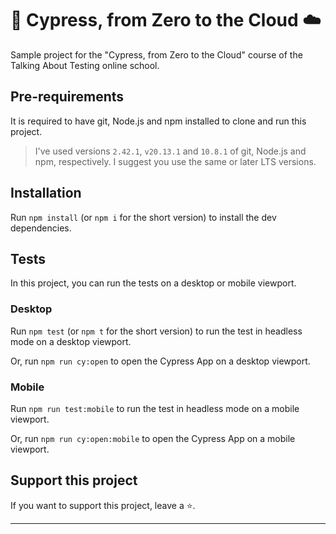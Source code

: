 # 🌲 Cypress, from Zero to the Cloud ☁️

Sample project for the "Cypress, from Zero to the Cloud" course of the Talking About Testing online school.

## Pre-requirements

It is required to have git, Node.js and npm installed to clone and run this project.

> I've used versions `2.42.1`, `v20.13.1` and `10.8.1` of git, Node.js and npm, respectively. I suggest you use the same or later LTS versions.

## Installation

Run `npm install` (or `npm i` for the short version) to install the dev dependencies.

## Tests

In this project, you can run the tests on a desktop or mobile viewport.

### Desktop

Run `npm test` (or `npm t` for the short version) to run the test in headless mode on a desktop viewport.

Or, run `npm run cy:open` to open the Cypress App on a desktop viewport.

### Mobile

Run `npm run test:mobile` to run the test in headless mode on a mobile viewport.

Or, run `npm run cy:open:mobile` to open the Cypress App on a mobile viewport.

## Support this project

If you want to support this project, leave a ⭐.

___